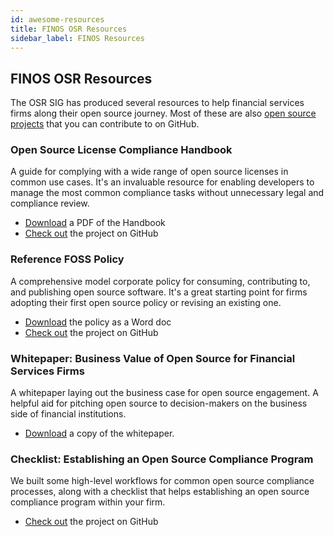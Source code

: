 ```yaml
---
id: awesome-resources
title: FINOS OSR Resources
sidebar_label: FINOS Resources
---
```


## FINOS OSR Resources

The OSR SIG has produced several resources to help financial services firms along their open source journey. Most of these are also [open source projects](docs/projects) that you can contribute to on GitHub.

### Open Source License Compliance Handbook

A guide for complying with a wide range of open source licenses in common use cases. It's an invaluable resource for enabling developers to manage the most common compliance tasks without unnecessary legal and compliance review.

- [Download](https://github.com/finos/OSLC-handbook/blob/master/output/pdf/OSLC-handbook.pdf) a PDF of the Handbook
- [Check out](https://github.com/finos/OSLC-handbook) the project on GitHub

### Reference FOSS Policy

A comprehensive model corporate policy for consuming, contributing to, and publishing open source software. It's a great starting point for firms adopting their first open source policy or revising an existing one.

- [Download](https://github.com/finos/reference-foss-policy/blob/master/bin/docx/FINOS%20Reference%20FOSS%20Policy%20v0.2.3.docx?raw=true) the policy as a Word doc
- [Check out](https://github.com/finos/reference-foss-policy) the project on GitHub

### Whitepaper: Business Value of Open Source for Financial Services Firms

A whitepaper laying out the business case for open source engagement. A helpful aid for pitching open source to decision-makers on the business side of financial institutions.

- [Download](https://www.finos.org/business-value-of-open-source-for-financial-services-firms-download-page?hsLang=en-us) a copy of the whitepaper.

### Checklist: Establishing an Open Source Compliance Program

We built some high-level workflows for common open source compliance processes, along with a checklist that helps establishing an open source compliance program within your firm.

- [Check out](https://github.com/finos/osr-checklists) the project on GitHub
